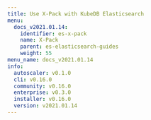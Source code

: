 ```yaml
---
title: Use X-Pack with KubeDB Elasticsearch
menu:
  docs_v2021.01.14:
    identifier: es-x-pack
    name: X-Pack
    parent: es-elasticsearch-guides
    weight: 55
menu_name: docs_v2021.01.14
info:
  autoscaler: v0.1.0
  cli: v0.16.0
  community: v0.16.0
  enterprise: v0.3.0
  installer: v0.16.0
  version: v2021.01.14
---
```


